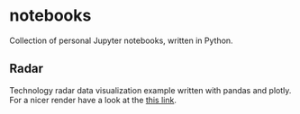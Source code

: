 # notebooks

Collection of personal Jupyter notebooks, written in Python.

## Radar

Technology radar data visualization example written with pandas and plotly. For a nicer render have a look at the [this link](https://nbviewer.org/github/mkolarek/notebooks/blob/main/radar/radar.ipynb).  


